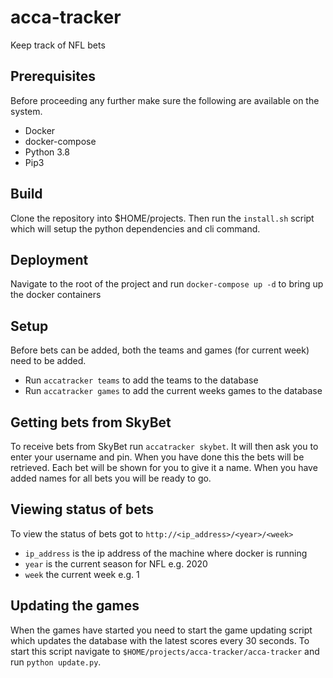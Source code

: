 # acca-tracker
Keep track of NFL bets

## Prerequisites
Before proceeding any further make sure the following are available on the system.
* Docker
* docker-compose
* Python 3.8
* Pip3

## Build
Clone the repository into $HOME/projects. Then run the `install.sh` script which will setup the python dependencies and cli command.

## Deployment
Navigate to the root of the project and run `docker-compose up -d` to bring up the docker containers

## Setup
Before bets can be added, both the teams and games (for current week) need to be added.
* Run `accatracker teams` to add the teams to the database
* Run `accatracker games` to add the current weeks games to the database

## Getting bets from SkyBet
To receive bets from SkyBet run `accatracker skybet`. It will then ask you to enter your username and pin. When you have done this the bets will be retrieved. Each bet will be shown for you to give it a name. When you have added names for all bets you will be ready to go.

## Viewing status of bets
To view the status of bets got to `http://<ip_address>/<year>/<week>`
* `ip_address` is the ip address of the machine where docker is running
* `year` is the current season for NFL e.g. 2020
* `week` the current week e.g. 1

## Updating the games
When the games have started you need to start the game updating script which updates the database with the latest scores every 30 seconds. To start this script navigate to `$HOME/projects/acca-tracker/acca-tracker` and run `python update.py`.
